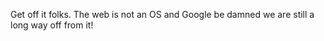 <!--
id: 178662435
link: http://kevinisom.info/post/178662435/get-off-it-folks-the-web-is-not-an-os-and-google
slug: get-off-it-folks-the-web-is-not-an-os-and-google
date: Thu Sep 03 2009 20:41:57 GMT+1200 (NZST)
raw: {"blog_name":"kevinisom","id":178662435,"post_url":"http://kevinisom.info/post/178662435/get-off-it-folks-the-web-is-not-an-os-and-google","slug":"get-off-it-folks-the-web-is-not-an-os-and-google","type":"text","date":"2009-09-03 08:41:57 GMT","timestamp":1251967317,"state":"published","format":"html","reblog_key":"cvkUbBJz","tags":[],"short_url":"http://tmblr.co/Zw68YyAfYmZ","highlighted":[],"feed_item":"http://twitter.com/kev_nz/statuses/3724898632","from_feed_id":"650289","note_count":0,"title":null,"body":"<p>Get off it folks. The web is not an OS and Google be damned we are still a long way off from it!</p>"}
publish: 2009-09-03
tags: 
title: null
-->


Get off it folks. The web is not an OS and Google be damned we are still
a long way off from it!


